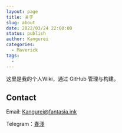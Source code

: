```yaml
---
layout: page
title: 关于
slug: about
date: 2022/03/24 22:00:00
status: publish
author: Kangurei
categories: 
  - Maverick
tags: 
  - 
---
```


这里是我的个人Wiki，通过 GitHub 管理与构建。


## Contact

Email: [Kangurei@fantasia.ink](mailto:Kangurei@fantasia.ink)

Telegram：[春淺](https://t.me/Kangurei)
